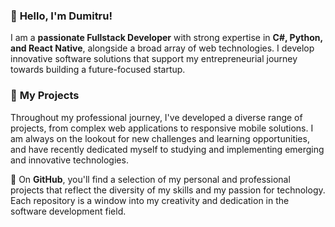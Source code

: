 ### 👋 **Hello, I'm Dumitru!**

I am a **passionate Fullstack Developer** with strong expertise in **C#, Python, and React Native**, alongside a broad array of web technologies. I develop innovative software solutions that support my entrepreneurial journey towards building a future-focused startup.

### 🚀 **My Projects**

Throughout my professional journey, I've developed a diverse range of projects, from complex web applications to responsive mobile solutions. I am always on the lookout for new challenges and learning opportunities, and have recently dedicated myself to studying and implementing emerging and innovative technologies.

🤖 On **GitHub**, you'll find a selection of my personal and professional projects that reflect the diversity of my skills and my passion for technology. Each repository is a window into my creativity and dedication in the software development field.
